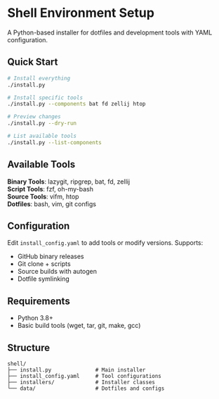 # Shell Environment Setup

A Python-based installer for dotfiles and development tools with YAML configuration.

## Quick Start

```bash
# Install everything
./install.py

# Install specific tools
./install.py --components bat fd zellij htop

# Preview changes
./install.py --dry-run

# List available tools
./install.py --list-components
```

## Available Tools

**Binary Tools**: lazygit, ripgrep, bat, fd, zellij  
**Script Tools**: fzf, oh-my-bash  
**Source Tools**: vifm, htop  
**Dotfiles**: bash, vim, git configs

## Configuration

Edit `install_config.yaml` to add tools or modify versions. Supports:
- GitHub binary releases
- Git clone + scripts  
- Source builds with autogen
- Dotfile symlinking

## Requirements

- Python 3.8+
- Basic build tools (wget, tar, git, make, gcc)

## Structure

```
shell/
├── install.py              # Main installer
├── install_config.yaml     # Tool configurations  
├── installers/             # Installer classes
└── data/                   # Dotfiles and configs
```
